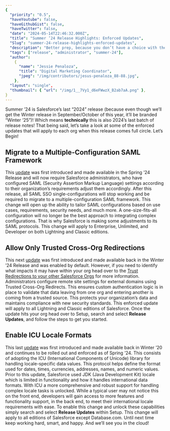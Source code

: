 ```yaml
---
{
  "priority": "0.5",
  "haveYoutube": false,
  "haveGithubGist": false,
  "haveTwitter": false,
  "date": "2024-05-14T22:46:32.000Z",
  "title": "Summer ’24 Release Highlights: Enforced Updates",
  "Slug": "summer-24-release-highlights-enforced-updates",
  "description": "Better prep, because you don’t have a choice with these..",
  "tags": ["release", "administrator", "summer-24"],
  "author":
    {
      "name": "Jessie Penaloza",
      "title": "Digital Marketing Coordinator",
      "jpeg": "/img/contributors/jesus-penaloza_88-88.jpg",
    },
  "layout": "single",
  "thumbnail": { "url": "/img/1__7Vy1_d6eFWwzX_B2ab7aA.png" },
}
---
```


Summer ’24 is Salesforce’s last “2024” release (because even though we’ll get the Winter release in September/October of this year, it’ll be branded “Winter ‘25”)! Which means **technically** this is also 2024’s last batch of release notes! That being said, let’s take a look at some of the enforced updates that will apply to each org when this release comes full circle.
Let’s Begin!

## Migrate to a Multiple-Configuration SAML Framework

This [update](https://help.salesforce.com/s/articleView?id=release-notes.rn_security_saml_release_update.htm&release=250&type=5) was first introduced and made available in the Spring ’24 Release and will now require Salesforce administrators, who have configured SAML (Security Assertion Markup Language) settings according to their organization’s requirements adjust them accordingly.
After this release, all SAML SSO single-configurations will stop working and be required to migrate to a multiple-configuration SAML framework. This change will open up the ability to tailor SAML configurations based on use cases, requirements, security needs, and much more. A one-size-fits-all configuration will no longer be the best approach to integrating complex configurations. That is why Salesforce is making some adjustments to its SAML protocols.
This change will apply to Enterprise, Unlimited, and Developer on both Lightning and Classic editions.

## Allow Only Trusted Cross-Org Redirections

This next [update](https://help.salesforce.com/s/articleView?id=release-notes.rn_security_other_crossorg_redirections_ru.htm&release=250&type=5) was first introduced and made available back in the Winter ’24 Release and was enabled by default. However, if you need to identify what impacts it may have within your org head over to the [Trust Redirections to your other Salesforce Orgs](https://help.salesforce.com/s/articleView?id=sf.security_trusted_urls_external_redirections_orgs.htm&language=en_US&type=5) for more information.
Administrators configure remote site settings for external domains using Trusted Cross-Org Redirects. This ensures custom authentication logic is in place to validate that data leaving from one org and entering another is coming from a trusted source. This protects your organization’s data and maintains compliance with new security standards.
This enforced update will apply to all Lightning and Classic editions of Salesforce. Once the update hits your org head over to Setup, search and select <strong>Release Updates</strong>, and follow the steps to get you started.

## Enable ICU Locale Formats

This last [update](https://help.salesforce.com/s/articleView?id=release-notes.rn_customization_globalization_enable_icu_locale_formats_release_update.htm&release=250&type=5) was first introduced and made available back in Winter ’20 and continues to be rolled out and enforced as of Spring ’24. This consists of adopting the ICU (International Components of Unicode) library for handling locale-specific data values. This protocol helps define the format used for dates, times, currencies, addresses, names, and numeric values.
Prior to this update, Salesforce used JDK (Java Development Kit) locale which is limited in functionality and how it handles international data formats. With ICU a more comprehensive and robust support for handling complex locale tasks is unlocked. While a typical user may not notice this on the front end, developers will gain access to more features and functionality support, in the back end, to meet their international locale requirements with ease.
To enable this change and unlock these capabilities simply search and select <strong>Release Updates</strong> within Setup. This change will apply to all editions of Salesforce except Database.com.
Until next time keep working hard, smart, and happy. And we’ll see you in the cloud!
